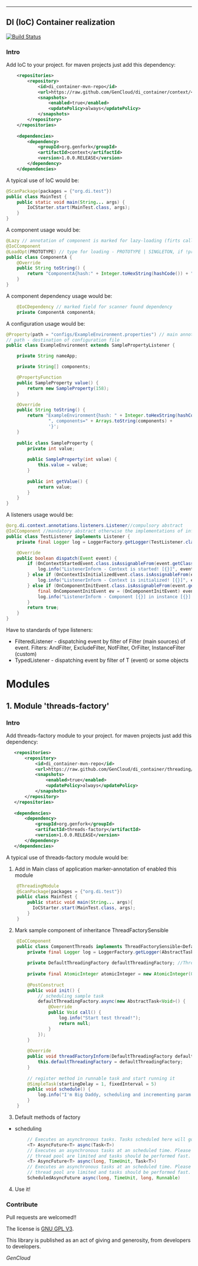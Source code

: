 ---

## DI (IoC) Container realization

[![Build Status](https://api.travis-ci.org/GenCloud/di_container.svg?branch=master)](https://api.travis-ci.org/GenCloud/di_container)
### Intro
Add IoC to your project. for maven projects just add this dependency:
```xml
    <repositories>
        <repository>
            <id>di_container-mvn-repo</id>
            <url>https://raw.github.com/GenCloud/di_container/context/</url>
            <snapshots>
                <enabled>true</enabled>
                <updatePolicy>always</updatePolicy>
            </snapshots>
        </repository>
    </repositories>
    
    <dependencies>
        <dependency>
            <groupId>org.genfork</groupId>
            <artifactId>context</artifactId>
            <version>1.0.0.RELEASE</version>
        </dependency>
    </dependencies>
```

A typical use of IoC would be:
```java
@ScanPackage(packages = {"org.di.test"})
public class MainTest {
    public static void main(String... args) {
        IoCStarter.start(MainTest.class, args);
    }
}
```

A component usage would be:
```java
@Lazy // annotation of component is marked for lazy-loading (firts call is instantiated)
@IoCComponent
@LoadOpt(PROTOTYPE) // type for loading - PROTOTYPE | SINGLETON, if !present annotation - component has default type SINGLETON
public class ComponentA {
    @Override
    public String toString() {
        return "ComponentA{hash:" + Integer.toHexString(hashCode()) + "}";
    }
}
```

A component dependency usage would be:
```java
    @IoCDependency // marked field for scanner found dependency
    private ComponentA componentA;
```

A configuration usage would be:
```java
@Property(path = "configs/ExampleEnvironment.properties") // main annotation for init environment
// path - destination of configuration file
public class ExampleEnvironment extends SamplePropertyListener {

    private String nameApp;

    private String[] components;

    @PropertyFunction
    public SampleProperty value() {
        return new SampleProperty(158);
    }

    @Override
    public String toString() {
        return "ExampleEnvironment{hash: " + Integer.toHexString(hashCode()) + ", nameApp='" + nameApp + '\'' +
                ", components=" + Arrays.toString(components) +
                '}';
    }
    
    public class SampleProperty {
        private int value;
    
        public SampleProperty(int value) {
            this.value = value;
        }
    
        public int getValue() {
            return value;
        }
    }
}
```
A listeners usage would be:
```java
@org.di.context.annotations.listeners.Listener//compulsory abstract
@IoCComponent //mandatory abstract otherwise the implementations of informers (Sensibles) will not be integrated.
public class TestListener implements Listener {
    private final Logger log = LoggerFactory.getLogger(TestListener.class);

    @Override
    public boolean dispatch(Event event) {
        if (OnContextStartedEvent.class.isAssignableFrom(event.getClass())) {
            log.info("ListenerInform - Context is started! [{}]", event.getSource());
        } else if (OnContextIsInitializedEvent.class.isAssignableFrom(event.getClass())) {
            log.info("ListenerInform - Context is initialized! [{}]", event.getSource());
        } else if (OnComponentInitEvent.class.isAssignableFrom(event.getClass())) {
            final OnComponentInitEvent ev = (OnComponentInitEvent) event;
            log.info("ListenerInform - Component [{}] in instance [{}] is initialized!", ev.getComponentName(), ev.getSource());
        }
        return true;
    }
}
```
Have to standards of type listeners:
 - FilteredListener<T> - dispatching event by filter of Filter<T> (main sources) of event.
    Filters: AndFilter, ExcludeFilter, NotFilter, OrFilter, InstanceFilter (custom)
 - TypedListener<T> - dispatching event by filter of T (event) or some objects
 
# Modules
## 1. Module 'threads-factory'
    
### Intro
Add threads-factory module to your project. for maven projects just add this dependency:
```xml
   <repositories>
       <repository>
           <id>di_container-mvn-repo</id>
           <url>https://raw.github.com/GenCloud/di_container/threading/</url>
           <snapshots>
               <enabled>true</enabled>
               <updatePolicy>always</updatePolicy>
           </snapshots>
       </repository>
   </repositories>
    
   <dependencies>
       <dependency>
           <groupId>org.genfork</groupId>
           <artifactId>threads-factory</artifactId>
           <version>1.0.0.RELEASE</version>
       </dependency>
   </dependencies>
```
    
A typical use of threads-factory module would be:
1) Add in Main class of application marker-annotation of enabled this module
```java
    @ThreadingModule
    @ScanPackage(packages = {"org.di.test"})
    public class MainTest {
        public static void main(String... args){
          IoCStarter.start(MainTest.class, args);
        }
    }
```
2) Mark sample component of inheritance ThreadFactorySensible<F>
```java
    @IoCComponent
    public class ComponentThreads implements ThreadFactorySensible<DefaultThreadingFactory> {
        private final Logger log = LoggerFactory.getLogger(AbstractTask.class);
    
        private DefaultThreadingFactory defaultThreadingFactory; //Thread factory to instantiate by Sensibles
    
        private final AtomicInteger atomicInteger = new AtomicInteger(0);
    
        @PostConstruct
        public void init() {
            // scheduling sample task
            defaultThreadingFactory.async(new AbstractTask<Void>() {
                @Override
                public Void call() {
                    log.info("Start test thread!");
                    return null;
                }
            });
        }
    
        @Override
        public void threadFactoryInform(DefaultThreadingFactory defaultThreadingFactory) throws IoCException {
            this.defaultThreadingFactory = defaultThreadingFactory;
        }
    
        // register method in runnable task and start running it
        @SimpleTask(startingDelay = 1, fixedInterval = 5)
        public void schedule() {
            log.info("I'm Big Daddy, scheduling and incrementing param - [{}]", atomicInteger.incrementAndGet());
        }
    }
```
3) Default methods of factory
- scheduling
```java
        // Executes an asynchronous tasks. Tasks scheduled here will go to an default shared thread pool.
        <T> AsyncFuture<T> async(Task<T>)
        // Executes an asynchronous tasks at an scheduled time. Please note that resources in scheduled
        // thread pool are limited and tasks should be performed fast.
        <T> AsyncFuture<T> async(long, TimeUnit, Task<T>)
        // Executes an asynchronous tasks at an scheduled time. Please note that resources in scheduled
        // thread pool are limited and tasks should be performed fast.
        ScheduledAsyncFuture async(long, TimeUnit, long, Runnable)
```
    
4) Use it!
### Contribute
Pull requests are welcomed!!

The license is [GNU GPL V3](https://www.gnu.org/licenses/gpl-3.0.html/).

This library is published as an act of giving and generosity, from developers to developers. 

_GenCloud_
